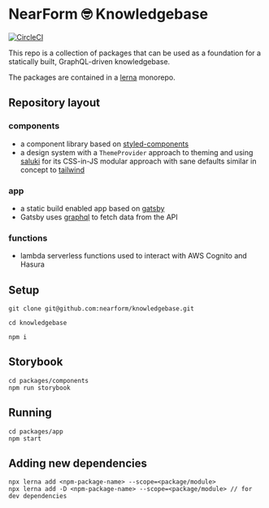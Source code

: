 # NearForm 🤓 Knowledgebase 

[![CircleCI](https://circleci.com/gh/nearform/knowledgebase.svg?style=svg&circle-token=0ce58bd80ab2db1fd16b1eca28dba58c62588a74)](https://circleci.com/gh/nearform/knowledgebase)

This repo is a collection of packages that can be used as a foundation for a statically built, GraphQL-driven knowledgebase.

The packages are contained in a [lerna](https://github.com/lerna/lerna) monorepo.

## Repository layout

### components

- a component library based on [styled-components](https://www.styled-components.com/)
- a design system with a `ThemeProvider` approach to theming and using
      [saluki](https://github.com/nearform/saluki) for its CSS-in-JS modular
      approach with sane defaults similar in concept to [tailwind](https://tailwindcss.com/docs/what-is-tailwind/)

### app

- a static build enabled app based on [gatsby](https://www.gatsbyjs.org)
- Gatsby uses [graphql](https://graphql.org/) to fetch data from the API

### functions

- lambda serverless functions used to interact with AWS Cognito and Hasura

## Setup

```
git clone git@github.com:nearform/knowledgebase.git

cd knowledgebase

npm i
```

## Storybook

```
cd packages/components
npm run storybook
```

## Running

```
cd packages/app
npm start
```

## Adding new dependencies

```
npx lerna add <npm-package-name> --scope=<package/module>
npx lerna add -D <npm-package-name> --scope=<package/module> // for dev dependencies
```
